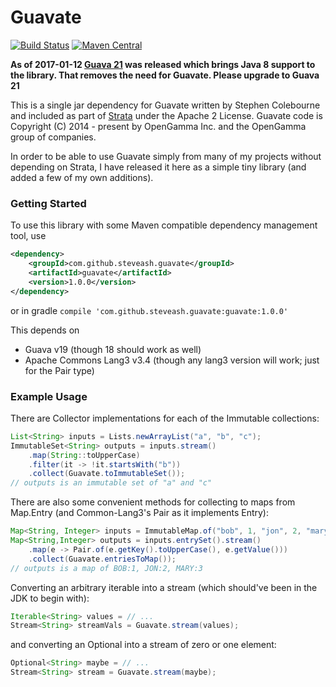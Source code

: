 Guavate
========

[![Build Status](https://travis-ci.org/steveash/guavate.svg?branch=master)](https://travis-ci.org/steveash/guavate)
[![Maven Central](https://maven-badges.herokuapp.com/maven-central/com.github.steveash.guavate/guavate/badge.svg)](https://maven-badges.herokuapp.com/maven-central/com.github.steveash.guavate/guavate)

**As of 2017-01-12 [Guava 21](https://github.com/google/guava/wiki/Release21) was released which brings Java 8 support to the library. That removes the need for Guavate.  Please upgrade to Guava 21**

This is a single jar dependency for Guavate written by Stephen Colebourne and included as part of 
[Strata](https://github.com/OpenGamma/Strata) under the Apache 2 License.  Guavate code is Copyright (C) 2014 - 
present by OpenGamma Inc. and the OpenGamma group of companies.

In order to be able to use Guavate simply from many of my projects without depending on Strata, I have released it
here as a simple tiny library (and added a few of my own additions).

### Getting Started

To use this library with some Maven compatible dependency management tool, use

```xml
<dependency>
    <groupId>com.github.steveash.guavate</groupId>
    <artifactId>guavate</artifactId>
    <version>1.0.0</version>
</dependency>
```

or in gradle `compile 'com.github.steveash.guavate:guavate:1.0.0'`

This depends on 
* Guava v19 (though 18 should work as well)
* Apache Commons Lang3 v3.4 (though any lang3 version will work; just for the Pair type)

### Example Usage
There are Collector implementations for each of the Immutable collections:

```java
List<String> inputs = Lists.newArrayList("a", "b", "c");
ImmutableSet<String> outputs = inputs.stream()
    .map(String::toUpperCase)
    .filter(it -> !it.startsWith("b"))
    .collect(Guavate.toImmutableSet());
// outputs is an immutable set of "a" and "c"
```

There are also some convenient methods for collecting to maps from 
Map.Entry (and Common-Lang3's Pair as it implements Entry):

```java
Map<String, Integer> inputs = ImmutableMap.of("bob", 1, "jon", 2, "mary", 3);
Map<String,Integer> outputs = inputs.entrySet().stream()
    .map(e -> Pair.of(e.getKey().toUpperCase(), e.getValue()))
    .collect(Guavate.entriesToMap());
// outputs is a map of BOB:1, JON:2, MARY:3
```

Converting an arbitrary iterable into a stream (which should've been in the JDK
to begin with):

```java
Iterable<String> values = // ...
Stream<String> streamVals = Guavate.stream(values);
```

and converting an Optional<T> into a stream of zero or one element:

```java
Optional<String> maybe = // ...
Stream<String> stream = Guavate.stream(maybe);
```
